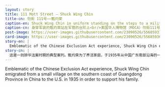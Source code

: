 ```yaml
---
layout: story
title: 111 Mott Street – Shuck Wing Chin
title-cn: 勿街 111号——甄灼荣
caption-en: Shuck Wing Chin in uniform standing on the steps to a military barracks<br/>Museum of Chinese in America (MOCA) 111 Mott Street Collection
caption-cn: 身穿军装的甄灼荣站在军营的台阶上<br/>美国华人博物馆（MOCA）勿街111号馆藏档案
post-image: https://user-images.githubusercontent.com/23090526/55685937-8451df00-5929-11e9-95cf-13e520752d1b.jpg
card-image: https://user-images.githubusercontent.com/23090526/55685936-83b94880-5929-11e9-8986-b8318a03baaf.jpg
story-en: |
  Emblematic of the Chinese Exclusion Act experience, Shuck Wing Chin emigrated from a small village on the southern coast of Guangdong Province in China to the U.S. in 1935 in order to support his family. While already employed as a grocery store clerk, he recognized he could make a better living as a laborer in America as many of his family members had done already; including his own father. When his father passed away while still living in the States, the twenty-four-year-old Chin immigrated to the U.S. as a “paper son” of his Uncle Chin Ton, a businessman in Tucson, Arizona. He spent his first thirty-three days in America in detention at Angel Island as he waited for his falsified paperwork to be approved. Chin worked at Jim Lee Laundry and an American Chinese restaurant in New York’s Chinatown. He was later drafted into the Air Force during World War II. After leaving the military he moved back to New York’s Chinatown and began working as a cook while living at 111 Mott Street. Over the years, Chin became estranged from his family back home and stopped sending remittances and letters, never returning to China. After he passed away in 1987 at the age of seventy-six, the contents of his apartment at 111 Mott Street were thrown away and salvaged by MOCA, including several letters.
story-cn: |
  这是一则排华法案时期的典型案列。甄灼荣为了养活家庭，于1935年从中国广东南部沿海的一个小村庄移民到美国。当时他在家乡已经是一个杂货店店员，但他相信在美国当一名工人能够过上更好的生活，就像他许多家庭成员已经做过的那样，包括他的父亲。当他父亲在美国去世时，24岁的甄灼荣作为他叔叔Chin Ton的“纸儿子”移民到了美国，他的叔叔是一名在亚利桑那州图森市经商的商人。为了等待他伪造的“纸儿子”文书得到批准，他不得不先在天使岛被监禁了33天。进入美国后，甄灼荣先在纽约唐人街的吉姆李洗衣房（Jim Lee Laundry）和一家美国中餐馆工作，之后在二战期间他被应征加入空军。退伍后，他回到纽约中国城勿街111号，并成为了一名厨师。多年以后，甄灼荣和在国内的家人变得疏远，不再寄送汇款和信件，也没有再回到中国。1987年，这位76岁的老人去世后，他在勿街111号公寓的遗物被丢弃，包括一些信件，但所幸被MOCA挽救。
---
```

 
Emblematic of the Chinese Exclusion Act experience, Shuck Wing Chin emigrated from a small village on the southern coast of Guangdong Province in China to the U.S. in 1935 in order to support his family.
